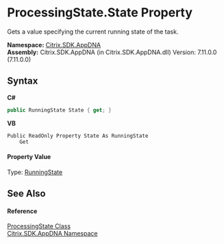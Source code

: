 # ProcessingState.State Property 
 

Gets a value specifying the current running state of the task.

**Namespace:**&nbsp;[Citrix.SDK.AppDNA](index.md)<br />**Assembly:**&nbsp;Citrix.SDK.AppDNA (in Citrix.SDK.AppDNA.dll) Version: 7.11.0.0 (7.11.0.0)

## Syntax

**C#**
```csharp
public RunningState State { get; }
```

**VB**
```vbnet
Public ReadOnly Property State As RunningState
	Get
```


#### Property Value
Type: <a href="5996d604-27b7-5484-6a4e-89ee90fad782">RunningState</a>

## See Also


#### Reference
<a href="0c4e0f80-293e-004f-2d4b-942b254b7b2f">ProcessingState Class</a><br /><a href="fe2d265b-410b-8b11-1eb4-a790e0b062bf">Citrix.SDK.AppDNA Namespace</a><br />